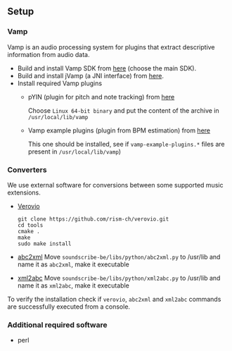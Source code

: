 ## Setup

### Vamp
Vamp is an audio processing system for plugins that extract descriptive information from audio data.
- Build and install Vamp SDK from [here](https://vamp-plugins.org/develop.html) (choose the main SDK).
- Build and install jVamp (a JNI interface) from [here](https://code.soundsoftware.ac.uk/projects/jvamp/files).
- Install required Vamp plugins
  - pYIN (plugin for pitch and note tracking) from [here](https://code.soundsoftware.ac.uk/projects/pyin/files)
  
      Choose `Linux 64-bit binary` and put the content of the archive in `/usr/local/lib/vamp`
  
  - Vamp example plugins (plugin from BPM estimation) from [here](https://www.vamp-plugins.org/download.html)
  
      This one should be installed, see if `vamp-example-plugins.*` files are present in `/usr/local/lib/vamp`)

### Converters
We use external software for conversions between some supported music extensions.

- [Verovio](https://github.com/rism-ch/verovio/wiki/Building-instructions#command-line-tool)

  ~~~
  git clone https://github.com/rism-ch/verovio.git
  cd tools
  cmake .
  make
  sudo make install
  ~~~
 
 
- [abc2xml](https://wim.vree.org/svgParse/abc2xml.html)
  Move `soundscribe-be/libs/python/abc2xml.py` to /usr/lib and name it as `abc2xml`, make it executable
  
- [xml2abc](https://wim.vree.org/svgParse/xml2abc.html)
  Move `soundscribe-be/libs/python/xml2abc.py` to /usr/lib and name it as `xml2abc`, make it executable

To verify the installation check if `verovio`, `abc2xml` and `xml2abc` commands are successfully executed from a console.

### Additional required software
- perl
